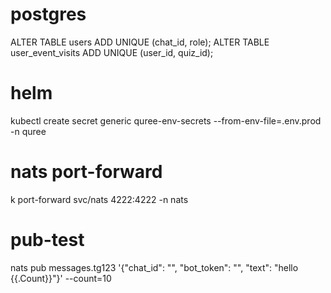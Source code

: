 # postgres
ALTER TABLE users ADD UNIQUE (chat_id, role);
ALTER TABLE user_event_visits ADD UNIQUE (user_id, quiz_id);

# helm
kubectl create secret generic quree-env-secrets --from-env-file=.env.prod -n quree

# nats port-forward
k port-forward svc/nats 4222:4222 -n nats

# pub-test
nats pub messages.tg123 '{"chat_id": "", "bot_token": "", "text": "hello {{.Count}}"}' --count=10
